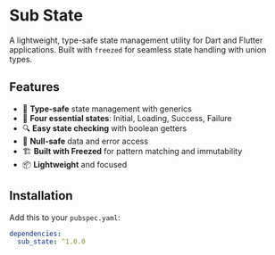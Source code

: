 # Sub State

A lightweight, type-safe state management utility for Dart and Flutter applications. Built with `freezed` for seamless state handling with union types.

## Features

- 🚀 **Type-safe** state management with generics
- 🎯 **Four essential states**: Initial, Loading, Success, Failure
- 🔍 **Easy state checking** with boolean getters
- 💪 **Null-safe** data and error access
- 🏗️ **Built with Freezed** for pattern matching and immutability
- 📦 **Lightweight** and focused

## Installation

Add this to your `pubspec.yaml`:

```yaml
dependencies:
  sub_state: ^1.0.0